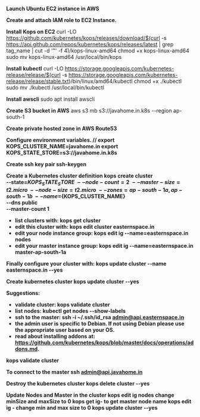 

<b>Launch Ubuntu EC2 instance in AWS</b>

<b>Create and attach IAM role to EC2 Instance.</b>

<b>Install Kops on EC2</b>
curl -LO https://github.com/kubernetes/kops/releases/download/$(curl -s https://api.github.com/repos/kubernetes/kops/releases/latest | grep tag_name | cut -d '"' -f 4)/kops-linux-amd64
chmod +x kops-linux-amd64
sudo mv kops-linux-amd64 /usr/local/bin/kops

<b>Install kubectl</b>
curl -LO https://storage.googleapis.com/kubernetes-release/release/$(curl -s https://storage.googleapis.com/kubernetes-release/release/stable.txt)/bin/linux/amd64/kubectl
chmod +x ./kubectl
sudo mv ./kubectl /usr/local/bin/kubectl

<b>Install awscli</b>
sudo apt install awscli

<b>Create S3 bucket in AWS</b>
aws s3 mb s3://javahome.in.k8s --region ap-south-1


<b>Create private hosted zone in AWS Route53</b>

<b> Configure environment variables.
// export KOPS_CLUSTER_NAME=javahome.in
export KOPS_STATE_STORE=s3://javahome.in.k8s


<b>Create ssh key pair</b>
ssh-keygen

<b>Create a Kubernetes cluster definition</b>
kops create cluster \
--state=${KOPS_STATE_STORE} \
--node-count=2 \
--master-size=t2.micro \
--node-size=t2.micro \
--zones=ap-south-1a,ap-south-1b \
--name=${KOPS_CLUSTER_NAME} \
--dns public \
--master-count 1

 * list clusters with: kops get cluster
 * edit this cluster with: kops edit cluster easternspace.in
 * edit your node instance group: kops edit ig --name=easternspace.in nodes
 * edit your master instance group: kops edit ig --name=easternspace.in master-ap-south-1a

Finally configure your cluster with: kops update cluster --name easternspace.in --yes


<b>Create kubernetes cluster</b>
kops update cluster --yes

Suggestions:
 * validate cluster: kops validate cluster
 * list nodes: kubectl get nodes --show-labels
 * ssh to the master: ssh -i ~/.ssh/id_rsa admin@api.easternspace.in
 * the admin user is specific to Debian. If not using Debian please use the appropriate user based on your OS.
 * read about installing addons at: https://github.com/kubernetes/kops/blob/master/docs/operations/addons.md.

<b>kops validate cluster</b>

<b>To connect to the master</b>
ssh admin@api.javahome.in


<b>Destroy the kubernetes cluster</b>
kops delete cluster  --yes


<b> Update Nodes and Master in the cluster</b>
kops edit ig nodes change minSize and maxSize to 0
   kops get ig- to get master node name
   kops edit ig - change min and max size to 0
   kops update cluster --yes
